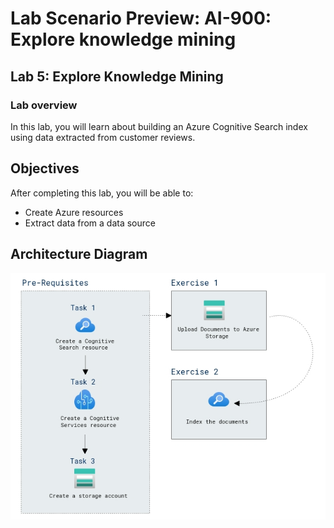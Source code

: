 # Lab Scenario Preview: AI-900: Explore knowledge mining

## Lab 5: Explore Knowledge Mining

### Lab overview

In this lab, you will learn about building an Azure Cognitive Search index using data extracted from customer reviews.

## Objectives
  
After completing this lab, you will be able to:

- Create Azure resources
- Extract data from a data source

## Architecture Diagram

   ![](media/Module5.png)
